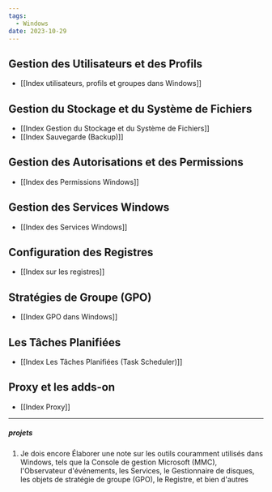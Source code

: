 ```yaml
---
tags:
  - Windows
date: 2023-10-29
---
```

## Gestion des Utilisateurs et des Profils
  - [[Index utilisateurs, profils et groupes dans Windows]]
  
## Gestion du Stockage et du Système de Fichiers
  - [[Index Gestion du Stockage et du Système de Fichiers]]
  - [[Index Sauvegarde (Backup)]]

## Gestion des Autorisations et des Permissions
  - [[Index des Permissions Windows]]

## Gestion des Services Windows
  - [[Index des Services Windows]]

## Configuration des Registres
  - [[Index sur les registres]]

## Stratégies de Groupe (GPO)
  - [[Index GPO dans Windows]]

## Les Tâches Planifiées
- [[Index Les Tâches Planifiées (Task Scheduler)]]

## Proxy et les adds-on
- [[Index Proxy]]




---
##### projets

1. Je dois encore Élaborer une note sur les outils couramment utilisés dans Windows, tels que la Console de gestion Microsoft (MMC), l'Observateur d'événements, les Services, le Gestionnaire de disques, les objets de stratégie de groupe (GPO), le Registre, et bien d'autres